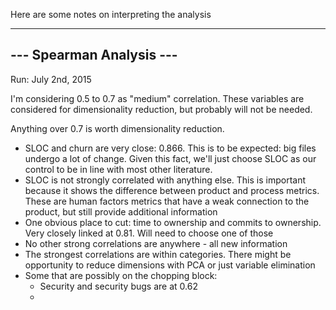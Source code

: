 Here are some notes on interpreting the analysis

-------------------------
--- Spearman Analysis ---
-------------------------
Run: July 2nd, 2015

I'm considering 0.5 to 0.7 as "medium" correlation. These variables are considered for dimensionality reduction, but probably will not be needed.

Anything over 0.7 is worth dimensionality reduction.

* SLOC and churn are very close: 0.866. This is to be expected: big files undergo a lot of change. Given this fact, we'll just choose SLOC as our control to be in line with most other literature.
* SLOC is not strongly correlated with anything else. This is important because it shows the difference between product and process metrics. These are human factors metrics that have a weak connection to the product, but still provide additional information
* One obvious place to cut: time to ownership and commits to ownership. Very closely linked at 0.81. Will need to choose one of those
* No other strong correlations are anywhere - all new information
* The strongest correlations are within categories. There might be opportunity to reduce dimensions with PCA or just variable elimination
* Some that are possibly on the chopping block:
  * Security and security bugs are at 0.62
  * 
